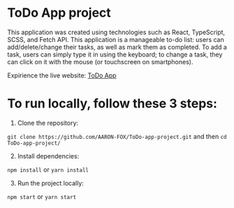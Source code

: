 # ToDo App project

This application was created using technologies such as React, TypeScript, SCSS, and Fetch API. This application is a manageable to-do list: users can add/delete/change their tasks, as well as mark them as completed. To add a task, users can simply type it in using the keyboard; to change a task, they can click on it with the mouse (or touchscreen on smartphones).

Expirience the live website: [ToDo App](https://AARON-FOX.github.io/ToDo-app-project/)

# To run locally, follow these 3 steps:

1. Clone the repository:

`git clone https://github.com/AARON-FOX/ToDo-app-project.git` and then `cd ToDo-app-project/`

2. Install dependencies:

`npm install` or `yarn install`

3. Run the project locally:

`npm start` or `yarn start`
